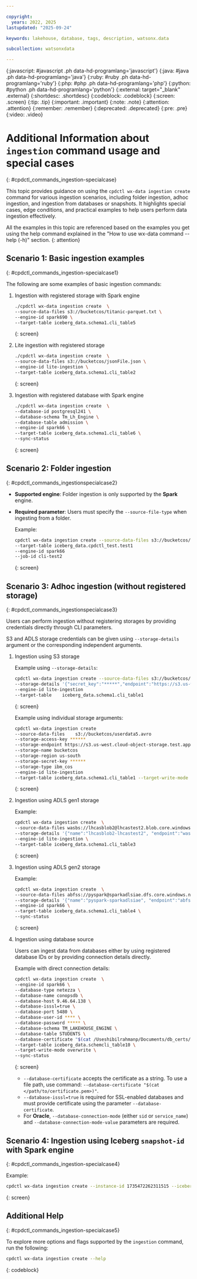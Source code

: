 ```yaml
---

copyright:
  years: 2022, 2025
lastupdated: "2025-09-24"

keywords: lakehouse, database, tags, description, watsonx.data

subcollection: watsonxdata

---
```


{:javascript: #javascript .ph data-hd-programlang='javascript'}
{:java: #java .ph data-hd-programlang='java'}
{:ruby: #ruby .ph data-hd-programlang='ruby'}
{:php: #php .ph data-hd-programlang='php'}
{:python: #python .ph data-hd-programlang='python'}
{:external: target="_blank" .external}
{:shortdesc: .shortdesc}
{:codeblock: .codeblock}
{:screen: .screen}
{:tip: .tip}
{:important: .important}
{:note: .note}
{:attention: .attention}
{:remember: .remember}
{:deprecated: .deprecated}
{:pre: .pre}
{:video: .video}

# Additional Information about `ingestion` command usage and special cases
{: #cpdctl_commands_ingestion-specialcase}

This topic provides guidance on using the `cpdctl wx-data ingestion create` command for various ingestion scenarios, including folder ingestion, adhoc ingestion, and ingestion from databases or snapshots. It highlights special cases, edge conditions, and practical examples to help users perform data ingestion effectively.

   All the examples in this topic are referenced based on the examples you get using the help command explained in the "How to use wx-data command --help (-h)" section.
   {: attention}

## Scenario 1: Basic ingestion examples
{: #cpdctl_commands_ingestion-specialcase1}

The following are some examples of basic ingestion commands:

1. Ingestion with registered storage with Spark engine

   ```bash
   ./cpdctl wx-data ingestion create  \
   --source-data-files s3://bucketcos/titanic-parquet.txt \
   --engine-id spark690 \
   --target-table iceberg_data.schema1.cli_table5
   ```
   {: screen}

1. Lite ingestion with registered storage

   ```bash
   ./cpdctl wx-data ingestion create  \
   --source-data-files s3://bucketcos/jsonFile.json \
   --engine-id lite-ingestion \
   --target-table iceberg_data.schema1.cli_table2
   ```
   {: screen}

1. Ingestion with registered database with Spark engine

   ```bash
   ./cpdctl wx-data ingestion create  \
   --database-id postgresql241 \
   --database-schema Tm_Lh_Engine \
   --database-table admission \
   --engine-id spark66 \
   --target-table iceberg_data.schema1.cli_table6 \
   --sync-status
   ```
   {: screen}

## Scenario 2: Folder ingestion
{: #cpdctl_commands_ingestionspecialcase2}

- **Supported engine**: Folder ingestion is only supported by the **Spark** engine.
- **Required parameter**: Users must specify the `--source-file-type` when ingesting from a folder.

   Example:

   ```bash
   cpdctl wx-data ingestion create --source-data-files s3://bucketcos/csv_folder --source-file-type csv
   --target-table iceberg_data.cpdctl_test.test1
   --engine-id spark66
   --job-id cli-test2
   ```
   {: screen}

## Scenario 3: Adhoc ingestion (without registered storage)
{: #cpdctl_commands_ingestionspecialcase3}

Users can perform ingestion without registering storages by providing credentials directly through CLI parameters.

S3 and ADLS storage credentials can be given using `--storage-details` argument or the corresponding independent arguments.

1. Ingestion using S3 storage

   Example using `--storage-details`:

   ```bash
   cpdctl wx-data ingestion create --source-data-files s3://bucketcos/titanic-parquet.txt
   --storage-details '{"secret_key":"*****","endpoint":"https://s3.us-west.cloud-object-storage.test.appdomain.cloud","type":"ibm_cos", "access_key":"*****","name":"bucketcos", "region":"us-south"}'
   --engine-id lite-ingestion
   --target-table    iceberg_data.schema1.cli_table1
   ```
   {: screen}

   Example using individual storage arguments:

   ```bash
   cpdctl wx-data ingestion create
   --source-data-files    s3://bucketcos/userdata5.avro
   --storage-access-key ******
   --storage-endpoint https://s3.us-west.cloud-object-storage.test.appdomain.cloud
   --storage-name bucketcos
   --storage-region us-south
   --storage-secret-key ******
   --storage-type ibm_cos
   --engine-id lite-ingestion
   --target-table iceberg_data.schema1.cli_table1 --target-write-mode overwrite
   ```
   {: screen}

1. Ingestion using ADLS gen1 storage

   Example:

   ```bash
   cpdctl wx-data ingestion create  \
   --source-data-files wasbs://lhcasblob2@lhcastest2.blob.core.windows.net/ingest_data_folder/employees_new_comma.orc \
   --storage-details '{"name":"lhcasblob2-lhcastest2", "endpoint":"wasbs://lhcasblob2@lhcastest2.blob.core.windows.net", "type":"adls_gen1", "access_key":"*******", "container_name":"lhcasblob2", "account_name":"lhcastest2"}' \
   --engine-id lite-ingestion \
   --target-table iceberg_data.schema1.cli_table3
   ```
   {: screen}

1. Ingestion using ADLS gen2 storage

   Example:

   ```bash
   cpdctl wx-data ingestion create  \
   --source-data-files abfss://pyspark@sparkadlsiae.dfs.core.windows.net/ingest_data_folder/iris.parquet \
   --storage-details '{"name":"pyspark-sparkadlsiae", "endpoint":"abfss://pyspark@sparkadlsiae.dfs.core.windows.net", "type":"adls_gen2", "application_id":"*****", "directory_id":"*****", "secret_key":"*******", "container_name":"pyspark", "account_name":"sparkadlsiae"}' \
   --engine-id spark66 \
   --target-table iceberg_data.schema1.cli_table4 \
   --sync-status
   ```
   {: screen}

1. Ingestion using database source

   Users can ingest data from databases either by using registered database IDs or by providing connection details directly.

   Example with direct connection details:

   ```bash
   cpdctl wx-data ingestion create  \
   --engine-id spark66 \
   --database-type netezza \
   --database-name conopsdb \
   --database-host 9.46.64.138 \
   --database-isssl=true \
   --database-port 5480 \
   --database-user-id **** \
   --database-password ***** \
   --database-schema TM_LAKEHOUSE_ENGINE \
   --database-table STUDENTS \
   --database-certificate "$(cat /Useshibilrahmanp/Documents/db_certs/netezpem)" \
   --target-table iceberg_data.schemcli_table10 \
   --target-write-mode overwrite \
   --sync-status
   ```
   {: screen}

   - `--database-certificate` accepts the certificate as a string. To use a file path, use command: `--database-certificate "$(cat </path/to/certificate.pem>)"`.
   - `--database-isssl=true` is required for SSL-enabled databases and must provide certificate using the parameter `--database-certificate`.
   - For **Oracle**, `--database-connection-mode` (either `sid` or `service_name`) and `--database-connection-mode-value` parameters are required.

## Scenario 4: Ingestion using Iceberg `snapshot-id` with Spark engine
{: #cpdctl_commands_ingestion-specialcase4}

Example:

   ```bash
   cpdctl wx-data ingestion create --instance-id 1735472262311515 --iceberg-catalog sample_iceberg_catalog    --iceberg-schema sample_iceberg_schema --iceberg-snapshot-id 7823318841638214979 --iceberg-table sample_iceberg_table    --iceberg-warehouse sample_iceberg_warehouse --target-table sample_catalog.sample_schema.sample_table --engine-id    spark266 --storage-name iceberg-data
   ```
   {: screen}


## Additional Help
{: #cpdctl_commands_ingestion-specialcase5}

To explore more options and flags supported by the `ingestion` command, run the following:

   ```bash
   cpdctl wx-data ingestion create --help
   ```
   {: codeblock}
